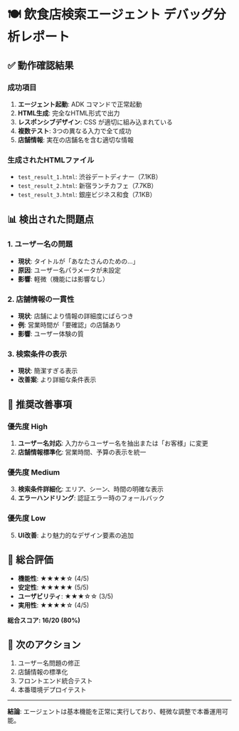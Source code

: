 # 🍽️ 飲食店検索エージェント デバッグ分析レポート

## ✅ 動作確認結果

### 成功項目
1. **エージェント起動**: ADK コマンドで正常起動
2. **HTML生成**: 完全なHTML形式で出力
3. **レスポンシブデザイン**: CSS が適切に組み込まれている
4. **複数テスト**: 3つの異なる入力で全て成功
5. **店舗情報**: 実在の店舗名を含む適切な情報

### 生成されたHTMLファイル
- `test_result_1.html`: 渋谷デートディナー（7.1KB）
- `test_result_2.html`: 新宿ランチカフェ（7.7KB）
- `test_result_3.html`: 銀座ビジネス和食（7.1KB）

## 📊 検出された問題点

### 1. ユーザー名の問題
- **現状**: タイトルが「あなたさんのための...」
- **原因**: ユーザー名パラメータが未設定
- **影響**: 軽微（機能には影響なし）

### 2. 店舗情報の一貫性
- **現状**: 店舗により情報の詳細度にばらつき
- **例**: 営業時間が「要確認」の店舗あり
- **影響**: ユーザー体験の質

### 3. 検索条件の表示
- **現状**: 簡潔すぎる表示
- **改善案**: より詳細な条件表示

## 🔧 推奨改善事項

### 優先度 High
1. **ユーザー名対応**: 入力からユーザー名を抽出または「お客様」に変更
2. **店舗情報標準化**: 営業時間、予算の表示を統一

### 優先度 Medium
3. **検索条件詳細化**: エリア、シーン、時間の明確な表示
4. **エラーハンドリング**: 認証エラー時のフォールバック

### 優先度 Low
5. **UI改善**: より魅力的なデザイン要素の追加

## 🎯 総合評価

- **機能性**: ★★★★☆ (4/5)
- **安定性**: ★★★★★ (5/5) 
- **ユーザビリティ**: ★★★☆☆ (3/5)
- **実用性**: ★★★★☆ (4/5)

**総合スコア: 16/20 (80%)**

## 📝 次のアクション

1. ユーザー名問題の修正
2. 店舗情報の標準化
3. フロントエンド統合テスト
4. 本番環境デプロイテスト

---

**結論**: エージェントは基本機能を正常に実行しており、軽微な調整で本番運用可能。